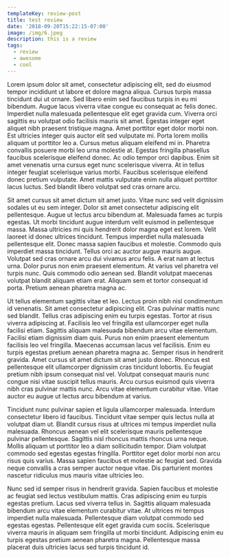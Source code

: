 ```yaml
---
templateKey: review-post
title: test review
date: '2018-09-20T15:22:15-07:00'
image: /img/6.jpeg
description: this is a review
tags:
  - review
  - awesome
  - cool
---
```

Lorem ipsum dolor sit amet, consectetur adipiscing elit, sed do eiusmod tempor incididunt ut labore et dolore magna aliqua. Cursus turpis massa tincidunt dui ut ornare. Sed libero enim sed faucibus turpis in eu mi bibendum. Augue lacus viverra vitae congue eu consequat ac felis donec. Imperdiet nulla malesuada pellentesque elit eget gravida cum. Viverra orci sagittis eu volutpat odio facilisis mauris sit amet. Egestas integer eget aliquet nibh praesent tristique magna. Amet porttitor eget dolor morbi non. Est ultricies integer quis auctor elit sed vulputate mi. Porta lorem mollis aliquam ut porttitor leo a. Cursus metus aliquam eleifend mi in. Pharetra convallis posuere morbi leo urna molestie at. Egestas fringilla phasellus faucibus scelerisque eleifend donec. Ac odio tempor orci dapibus. Enim sit amet venenatis urna cursus eget nunc scelerisque viverra. At in tellus integer feugiat scelerisque varius morbi. Faucibus scelerisque eleifend donec pretium vulputate. Amet mattis vulputate enim nulla aliquet porttitor lacus luctus. Sed blandit libero volutpat sed cras ornare arcu.



Sit amet cursus sit amet dictum sit amet justo. Vitae nunc sed velit dignissim sodales ut eu sem integer. Dolor sit amet consectetur adipiscing elit pellentesque. Augue ut lectus arcu bibendum at. Malesuada fames ac turpis egestas. Ut morbi tincidunt augue interdum velit euismod in pellentesque massa. Massa ultricies mi quis hendrerit dolor magna eget est lorem. Velit laoreet id donec ultrices tincidunt. Tempus imperdiet nulla malesuada pellentesque elit. Donec massa sapien faucibus et molestie. Commodo quis imperdiet massa tincidunt. Tellus orci ac auctor augue mauris augue. Volutpat sed cras ornare arcu dui vivamus arcu felis. A erat nam at lectus urna. Dolor purus non enim praesent elementum. At varius vel pharetra vel turpis nunc. Quis commodo odio aenean sed. Blandit volutpat maecenas volutpat blandit aliquam etiam erat. Aliquam sem et tortor consequat id porta. Pretium aenean pharetra magna ac.



Ut tellus elementum sagittis vitae et leo. Lectus proin nibh nisl condimentum id venenatis. Sit amet consectetur adipiscing elit. Cras pulvinar mattis nunc sed blandit. Tellus cras adipiscing enim eu turpis egestas. Tortor at risus viverra adipiscing at. Facilisis leo vel fringilla est ullamcorper eget nulla facilisi etiam. Sagittis aliquam malesuada bibendum arcu vitae elementum. Facilisi etiam dignissim diam quis. Purus non enim praesent elementum facilisis leo vel fringilla. Maecenas accumsan lacus vel facilisis. Enim eu turpis egestas pretium aenean pharetra magna ac. Semper risus in hendrerit gravida. Amet cursus sit amet dictum sit amet justo donec. Rhoncus est pellentesque elit ullamcorper dignissim cras tincidunt lobortis. Eu feugiat pretium nibh ipsum consequat nisl vel. Volutpat consequat mauris nunc congue nisi vitae suscipit tellus mauris. Arcu cursus euismod quis viverra nibh cras pulvinar mattis nunc. Arcu vitae elementum curabitur vitae. Vitae auctor eu augue ut lectus arcu bibendum at varius.



Tincidunt nunc pulvinar sapien et ligula ullamcorper malesuada. Interdum consectetur libero id faucibus. Tincidunt vitae semper quis lectus nulla at volutpat diam ut. Blandit cursus risus at ultrices mi tempus imperdiet nulla malesuada. Rhoncus aenean vel elit scelerisque mauris pellentesque pulvinar pellentesque. Sagittis nisl rhoncus mattis rhoncus urna neque. Mollis aliquam ut porttitor leo a diam sollicitudin tempor. Diam volutpat commodo sed egestas egestas fringilla. Porttitor eget dolor morbi non arcu risus quis varius. Massa sapien faucibus et molestie ac feugiat sed. Gravida neque convallis a cras semper auctor neque vitae. Dis parturient montes nascetur ridiculus mus mauris vitae ultricies leo.



Nunc sed id semper risus in hendrerit gravida. Sapien faucibus et molestie ac feugiat sed lectus vestibulum mattis. Cras adipiscing enim eu turpis egestas pretium. Lacus sed viverra tellus in. Sagittis aliquam malesuada bibendum arcu vitae elementum curabitur vitae. At ultrices mi tempus imperdiet nulla malesuada. Pellentesque diam volutpat commodo sed egestas egestas. Pellentesque elit eget gravida cum sociis. Scelerisque viverra mauris in aliquam sem fringilla ut morbi tincidunt. Adipiscing enim eu turpis egestas pretium aenean pharetra magna. Pellentesque massa placerat duis ultricies lacus sed turpis tincidunt id.

